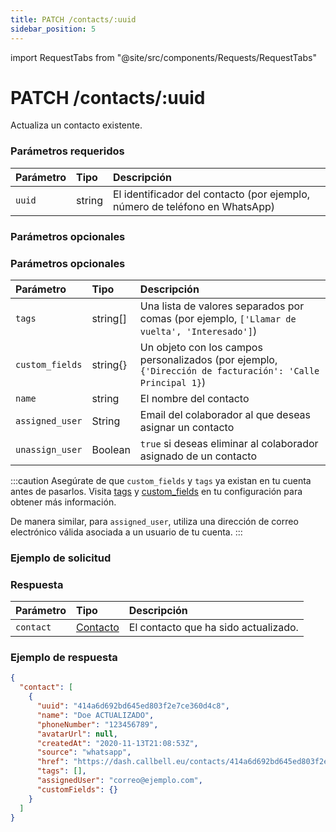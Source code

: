 ```yaml
---
title: PATCH /contacts/:uuid
sidebar_position: 5
---
```


import RequestTabs from "@site/src/components/Requests/RequestTabs"

# PATCH /contacts/:uuid

Actualiza un contacto existente.

### Parámetros requeridos

| Parámetro | Tipo   | Descripción                                                   |
| :-------- | :----- | :------------------------------------------------------------ |
| `uuid`    | string | El identificador del contacto (por ejemplo, número de teléfono en WhatsApp) |

### Parámetros opcionales

### Parámetros opcionales

| Parámetro       | Tipo     | Descripción                                                                   |
| :-------------- | :------- | :---------------------------------------------------------------------------- |
| `tags`          | string[] | Una lista de valores separados por comas (por ejemplo, `['Llamar de vuelta', 'Interesado']`)          |
| `custom_fields` | string{} | Un objeto con los campos personalizados (por ejemplo, `{'Dirección de facturación': 'Calle Principal 1}`) |
| `name`          | string   | El nombre del contacto                                                       |
| `assigned_user` | String   | Email del colaborador al que deseas asignar un contacto            |
| `unassign_user` | Boolean  | `true` si deseas eliminar al colaborador asignado de un contacto         |

:::caution
Asegúrate de que `custom_fields` y `tags` ya existan en tu cuenta antes de pasarlos. Visita [tags](https://dash.callbell.eu/settings/tags) y [custom_fields](https://dash.callbell.eu/settings/custom_fields) en tu configuración para obtener más información.

De manera similar, para `assigned_user`, utiliza una dirección de correo electrónico válida asociada a un usuario de tu cuenta.
:::

### Ejemplo de solicitud

<RequestTabs endpoint='contacts_api' request="patch_contacts"/>

### Respuesta

| Parámetro | Tipo                                           | Descripción                         |
| :-------- | :--------------------------------------------- | :---------------------------------- |
| `contact` | [Contacto](/api/reference/object_types/contact) | El contacto que ha sido actualizado. |

### Ejemplo de respuesta

```json title=response.json
{
  "contact": [
    {
      "uuid": "414a6d692bd645ed803f2e7ce360d4c8",
      "name": "Doe ACTUALIZADO",
      "phoneNumber": "123456789",
      "avatarUrl": null,
      "createdAt": "2020-11-13T21:08:53Z",
      "source": "whatsapp",
      "href": "https://dash.callbell.eu/contacts/414a6d692bd645ed803f2e7ce360d4c8",
      "tags": [],
      "assignedUser": "correo@ejemplo.com",
      "customFields": {}
    }
  ]
}
```